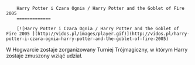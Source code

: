 
        Harry Potter i Czara Ognia / Harry Potter and the Goblet of Fire 2005 
        =============
        
        [![Harry Potter i Czara Ognia / Harry Potter and the Goblet of Fire 2005 ](http://vidos.pl/images/player.gif)](http://vidos.pl/harry-potter-i-czara-ognia-harry-potter-and-the-goblet-of-fire-2005)
        
        
 W Hogwarcie zostaje zorganizowany Turniej Trójmagiczny, w którym Harry zostaje zmuszony wziąć udział.
    